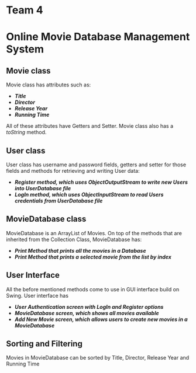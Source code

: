 # Team 4
<h1> Online Movie Database Management System </h1>

<h2>Movie class </h2>

Movie class has attributes such as: 

<ul>
    <li><strong><em>Title</em></strong></li>
    <li><strong><em>Director</em></strong></li>
    <li><strong><em>Release Year</em></strong></li>
    <li><strong><em>Running Time</em></strong></li>

</ul>

All of these attributes have Getters and Setter. Movie class also has a _toString_ method.

<h2>User class </h2>

User class has username and password fields, getters and setter for 
those fields and methods for retrieving and writing User data: 

<ul>
    <li><strong><em>Register method, which uses ObjectOutputStream to write new Users into UserDatabase file</em></strong></li>
    <li><strong><em>LogIn method, which uses ObjectInputStream to read Users credentials from UserDatabase file</em></strong></li>
</ul>

<h2>MovieDatabase class </h2>

MovieDatabase is an ArrayList of Movies. On top of the methods that are inherited from the Collection Class, 
MovieDatabase has:

<ul>
    <li><strong><em>Print Method that prints all the movies in a Database</em></strong></li>
    <li><strong><em>Print Method that prints a selected movie from the list by index </em></strong></li>
</ul>

<h2>User Interface</h2>
All  the before mentioned methods come to use in GUI interface build on Swing. User interface has

<ul>
    <li><strong><em>User Authentication screen with LogIn and Register options</em></strong></li>
    <li><strong><em> MovieDatabase screen, which shows all movies available</em></strong></li>
    <li><strong><em> Add New Movie screen, which allows users to create new movies in a MovieDatabase</em></strong></li>
</ul>

## Sorting and Filtering 

Movies in MovieDatabase can be sorted by Title, Director, Release Year and Running Time


